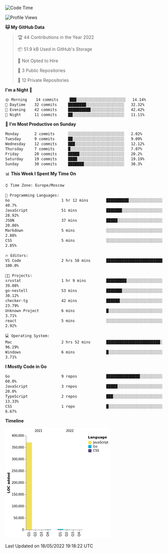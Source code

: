 <!--START_SECTION:waka-->
![Code Time](http://img.shields.io/badge/Code%20Time-309%20hrs%2013%20mins-blue)

![Profile Views](http://img.shields.io/badge/Profile%20Views-0-blue)

**🐱 My GitHub Data** 

> 🏆 44 Contributions in the Year 2022
 > 
> 📦 51.9 kB Used in GitHub's Storage 
 > 
> 🚫 Not Opted to Hire
 > 
> 📜 3 Public Repositories 
 > 
> 🔑 12 Private Repositories  
 > 
**I'm a Night 🦉** 

```text
🌞 Morning    14 commits     ███░░░░░░░░░░░░░░░░░░░░░░   14.14% 
🌆 Daytime    32 commits     ████████░░░░░░░░░░░░░░░░░   32.32% 
🌃 Evening    42 commits     ██████████░░░░░░░░░░░░░░░   42.42% 
🌙 Night      11 commits     ██░░░░░░░░░░░░░░░░░░░░░░░   11.11%

```
📅 **I'm Most Productive on Sunday** 

```text
Monday       2 commits      ░░░░░░░░░░░░░░░░░░░░░░░░░   2.02% 
Tuesday      9 commits      ██░░░░░░░░░░░░░░░░░░░░░░░   9.09% 
Wednesday    12 commits     ███░░░░░░░░░░░░░░░░░░░░░░   12.12% 
Thursday     7 commits      █░░░░░░░░░░░░░░░░░░░░░░░░   7.07% 
Friday       20 commits     █████░░░░░░░░░░░░░░░░░░░░   20.2% 
Saturday     19 commits     ████░░░░░░░░░░░░░░░░░░░░░   19.19% 
Sunday       30 commits     ███████░░░░░░░░░░░░░░░░░░   30.3%

```


📊 **This Week I Spent My Time On** 

```text
⌚︎ Time Zone: Europe/Moscow

💬 Programming Languages: 
Go                       1 hr 12 mins        ██████████░░░░░░░░░░░░░░░   40.7% 
JavaScript               51 mins             ███████░░░░░░░░░░░░░░░░░░   28.92% 
JSON                     37 mins             █████░░░░░░░░░░░░░░░░░░░░   20.86% 
Markdown                 5 mins              ░░░░░░░░░░░░░░░░░░░░░░░░░   2.88% 
CSS                      5 mins              ░░░░░░░░░░░░░░░░░░░░░░░░░   2.85%

🔥 Editors: 
VS Code                  2 hrs 58 mins       █████████████████████████   100.0%

🐱‍💻 Projects: 
srvstat                  1 hr 9 mins         █████████░░░░░░░░░░░░░░░░   39.08% 
go-nestell               53 mins             ███████░░░░░░░░░░░░░░░░░░   30.12% 
checker-tg               42 mins             ██████░░░░░░░░░░░░░░░░░░░   23.79% 
Unknown Project          6 mins              █░░░░░░░░░░░░░░░░░░░░░░░░   3.71% 
react                    5 mins              ░░░░░░░░░░░░░░░░░░░░░░░░░   2.92%

💻 Operating System: 
Mac                      2 hrs 52 mins       ████████████████████████░   96.29% 
Windows                  6 mins              █░░░░░░░░░░░░░░░░░░░░░░░░   3.71%

```

**I Mostly Code in Go** 

```text
Go                       9 repos             ███████████████░░░░░░░░░░   60.0% 
JavaScript               3 repos             █████░░░░░░░░░░░░░░░░░░░░   20.0% 
TypeScript               2 repos             ███░░░░░░░░░░░░░░░░░░░░░░   13.33% 
CSS                      1 repo              █░░░░░░░░░░░░░░░░░░░░░░░░   6.67%

```


**Timeline**

![Chart not found](https://raw.githubusercontent.com/jeezft/jeezft/main/charts/bar_graph.png) 


 Last Updated on 18/05/2022 19:18:22 UTC
<!--END_SECTION:waka-->

